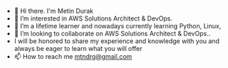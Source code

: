 - 👋 Hi there. I'm Metin Durak
- 👀 I’m interested in AWS Solutions Architect & DevOps.
- 🌱 I’m a lifetime learner and nowadays currently learning Python, Linux, 
- 💞️ I’m looking to collaborate on AWS Solutions Architect & DevOps..
- I will be honored to share my experience and knowledge with you and always be eager to learn what you will offer
- 📫 How to reach me mtndrg@gmail.com
